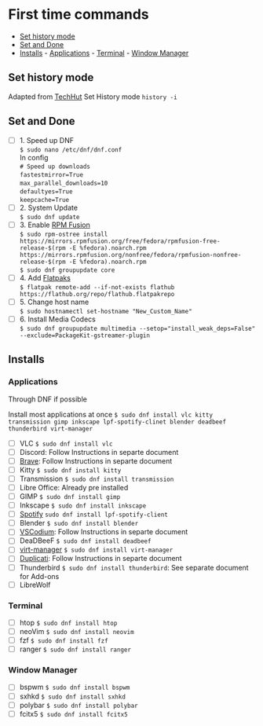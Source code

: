 # First time commands

<!-- TOC -->
- [Set history mode](#set-history-mode)
- [Set and Done](#set-and-done)
- [Installs](#installs)
       - [Applications](#applications)
       - [Terminal](#terminal)
       - [Window Manager](#window-manager)
<!-- /TOC -->

## Set history mode

Adapted from [TechHut](https://www.youtube.com/watch?v=RrRpXs2pkzg&t=2s)
Set History mode `history -i`

## Set and Done

- [ ] 1\. Speed up DNF  
       `$ sudo nano /etc/dnf/dnf.conf`  
       In config  
       `# Speed up downloads`  
       `fastestmirror=True`  
       `max_parallel_downloads=10`  
       `defaultyes=True`  
       `keepcache=True`
- [ ] 2\. System Update  
       `$ sudo dnf update`
- [ ] 3\. Enable [RPM Fusion](https://rpmfusion.org/Configuration)  
       `$ sudo rpm-ostree install https://mirrors.rpmfusion.org/free/fedora/rpmfusion-free-release-$(rpm -E %fedora).noarch.rpm https://mirrors.rpmfusion.org/nonfree/fedora/rpmfusion-nonfree-release-$(rpm -E %fedora).noarch.rpm`  
       `$ sudo dnf groupupdate core`
- [ ] 4\. Add [Flatpaks](https://flatpak.org/setup/Fedora)  
       `$ flatpak remote-add --if-not-exists flathub https://flathub.org/repo/flathub.flatpakrepo`
- [ ] 5\. Change host name  
       `$ sudo hostnamectl set-hostname "New_Custom_Name"`
- [ ] 6\. Install Media Codecs  
       `$ sudo dnf groupupdate multimedia --setop="install_weak_deps=False" --exclude=PackageKit-gstreamer-plugin`

## Installs

### Applications

Through DNF if possible

Install most applications at once `$ sudo dnf install vlc kitty transmission gimp inkscape lpf-spotify-clinet blender deadbeef thunderbird virt-manager`

- [ ] VLC `$ sudo dnf install vlc`
- [ ] Discord: Follow Instructions in separte document
- [ ] [Brave](https://brave.com/linux/): Follow Instructions in separte document
- [ ] Kitty `$ sudo dnf install kitty`
- [ ] Transmission `$ sudo dnf install transmission`
- [ ] Libre Office: Already pre installed
- [ ] GIMP `$ sudo dnf install gimp`
- [ ] Inkscape `$ sudo dnf install inkscape`
- [ ] [Spotify](https://docs.fedoraproject.org/en-US/quick-docs/installing-spotify/) `sudo dnf install lpf-spotify-client`
- [ ] Blender `$ sudo dnf install blender`
- [ ] [VSCodium](https://vscodium.com/): Follow Instructions in separte document
- [ ] DeaDBeeF `$ sudo dnf install deadbeef`
- [ ] [virt-manager](https://virt-manager.org/) `$ sudo dnf install virt-manager`
- [ ] [Duplicati](https://www.duplicati.com/): Follow Instructions in separte document
- [ ] Thunderbird `$ sudo dnf install thunderbird`: See separate document for Add-ons
- [ ] LibreWolf

### Terminal

- [ ] htop `$ sudo dnf install htop`
- [ ] neoVim `$ sudo dnf install neovim`
- [ ] fzf `$ sudo dnf install fzf`
- [ ] ranger `$ sudo dnf install ranger`

### Window Manager

- [ ] bspwm `$ sudo dnf install bspwm`
- [ ] sxhkd `$ sudo dnf install sxhkd`
- [ ] polybar `$ sudo dnf install polybar`
- [ ] fcitx5 `$ sudo dnf install fcitx5`
